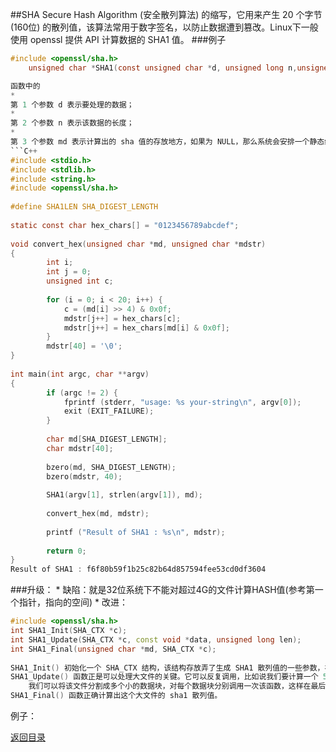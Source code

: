 ##SHA
Secure Hash Algorithm (安全散列算法) 的缩写，它用来产生 20 个字节 (160位) 的散列值，该算法常用于数字签名，以防止数据遭到篡改。Linux下一般使用 openssl 提供 API 计算数据的 SHA1 值。
###例子
```C
#include <openssl/sha.h>
    unsigned char *SHA1(const unsigned char *d, unsigned long n,unsigned char *md);```

函数中的
* 
第 1 个参数 d 表示要处理的数据；
* 
第 2 个参数 n 表示该数据的长度；
* 
第 3 个参数 md 表示计算出的 sha 值的存放地方，如果为 NULL，那么系统会安排一个静态缓冲区对其存储。
```C++
#include <stdio.h>
#include <stdlib.h>
#include <string.h>
#include <openssl/sha.h>
　
#define SHA1LEN SHA_DIGEST_LENGTH
　
static const char hex_chars[] = "0123456789abcdef";
　
void convert_hex(unsigned char *md, unsigned char *mdstr)
{
        int i;
        int j = 0;
        unsigned int c;
        
        for (i = 0; i < 20; i++) {
            c = (md[i] >> 4) & 0x0f;
            mdstr[j++] = hex_chars[c];
            mdstr[j++] = hex_chars[md[i] & 0x0f];
        }
        mdstr[40] = '\0';
}
　
int main(int argc, char **argv)
{
        if (argc != 2) {
            fprintf (stderr, "usage: %s your-string\n", argv[0]);
            exit (EXIT_FAILURE);
        }
        
        char md[SHA_DIGEST_LENGTH];
        char mdstr[40];
        
        bzero(md, SHA_DIGEST_LENGTH);
        bzero(mdstr, 40);
        
        SHA1(argv[1], strlen(argv[1]), md);
        
        convert_hex(md, mdstr);
        
        printf ("Result of SHA1 : %s\n", mdstr);
        
        return 0;
}
Result of SHA1 : f6f80b59f1b25c82b64d857594fee53cd0df3604
```
###升级：
* 
缺陷：就是32位系统下不能对超过4G的文件计算HASH值(参考第一个指针，指向的空间)
* 
改进：
```C++
#include <openssl/sha.h>  
int SHA1_Init(SHA_CTX *c);  
int SHA1_Update(SHA_CTX *c, const void *data, unsigned long len);  
int SHA1_Final(unsigned char *md, SHA_CTX *c);  
　
SHA1_Init() 初始化一个 SHA_CTX 结构，该结构存放弄了生成 SHA1 散列值的一些参数，在应用中可以不用关系该结构的内容。
SHA1_Update() 函数正是可以处理大文件的关键。它可以反复调用，比如说我们要计算一个 5G 文件的散列值，
    我们可以将该文件分割成多个小的数据块，对每个数据块分别调用一次该函数，这样在最后就能够应用 
SHA1_Final() 函数正确计算出这个大文件的 sha1 散列值。
```
例子：


[返回目录](README.md)